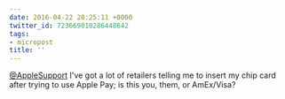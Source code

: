 ```yaml
---
date: 2016-04-22 20:25:11 +0000
twitter_id: 723669010286448642
tags:
- micropost
title: ''
---
```


[@AppleSupport](https://twitter.com/AppleSupport) I've got a lot of retailers telling me to insert my chip card after trying to use Apple Pay; is this you, them, or AmEx/Visa?
